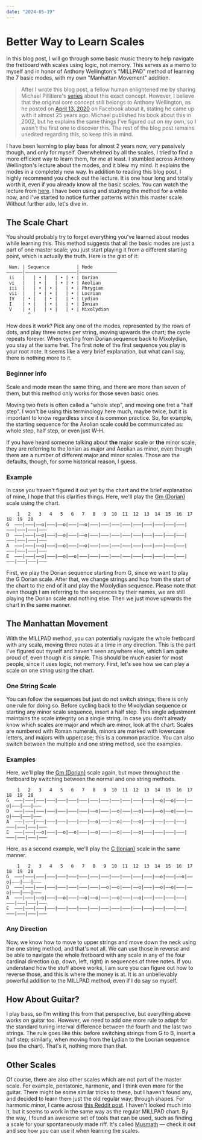 ```yaml
---
date: "2024-05-19"
---
```


# Better Way to Learn Scales

In this blog post, I will go through some basic music theory to help navigate the fretboard with scales using logic, not memory. This serves as a memo to myself and in honor of Anthony Wellington's "MILLPAD" method of learning the 7 basic modes, with my own "Manhattan Movement" addition.

> After I wrote this blog post, a fellow human enlightened me by sharing Michael Pillitiere's [series](https://youtube.com/playlist?list=PLB04Q_-DchOO2pfeUB7rT2imLd9jeOFzz&feature=shared) about this exact concept. However, I believe that the original core concept still belongs to Anthony Wellington, as he posted on [April 13, 2020](https://m.facebook.com/BASSOLOGY/posts/i-came-up-with-the-millpad-grid-almost-25-years-ago-then-i-started-showing-it-to/3348368578523953/) on Facebook about it, stating he came up with it almost 25 years ago. Michael published his book about this in 2002, but he explains the same things I've figured out on my own, so I wasn't the first one to discover this. The rest of the blog post remains unedited regarding this, so keep this in mind.

I have been learning to play bass for almost 2 years now, very passively though, and only for myself. Overwhelmed by all the scales, I tried to find a more efficient way to learn them, for me at least. I stumbled across Anthony Wellington's lecture about the modes, and it blew my mind. It explains the modes in a completely new way. In addition to reading this blog post, I highly recommend you check out the lecture. It is one hour long and totally worth it, even if you already know all the basic scales. You can watch the lecture from [here](https://www.youtube.com/watch?v=L74DpDgMTzw). I have been using and studying the method for a while now, and I've started to notice further patterns within this master scale. Without further ado, let's dive in.

## The Scale Chart

You should probably try to forget everything you've learned about modes while learning this. This method suggests that all the basic modes are just a part of one master scale; you just start playing it from a different starting point, which is actually the truth. Here is the gist of it:

```
 Num. | Sequence          | Mode
——————|———————————————————|——————————————
 ii   |   | • |   | • | • | Dorian
 vi   |   | • |   | • | • | Aeolian
 iii  |   | • | • |   | • | Phrygian
 vii  |   | • | • |   | • | Locrian
 IV   | • |   | • |   | • | Lydian
 I    | • |   | • |   | • | Ionian
 V    | • |   | • |   | • | Mixolydian
        ^
```

How does it work? Pick any one of the modes, represented by the rows of dots, and play three notes per string, moving upwards the chart; the cycle repeats forever. When cycling from Dorian sequence back to Mixolydian, you stay at the same fret. The first note of the first sequence you play is your root note. It seems like a very brief explanation, but what can I say, there is nothing more to it.

### Beginner Info

Scale and mode mean the same thing, and there are more than seven of them, but this method only works for those seven basic ones.

Moving two frets is often called a "whole step", and moving one fret a "half step". I won't be using this terminology here much, maybe twice, but it is important to know regardless since it is common practice. So, for example, the starting sequence for the Aeolian scale could be communicated as: whole step, half step, or even just W-H.

If you have heard someone talking about **the** major scale or **the** minor scale, they are referring to the Ionian as major and Aeolian as minor, even though there are a number of different major and minor scales. Those are the defaults, though, for some historical reason, I guess.

### Example

In case you haven't figured it out yet by the chart and the brief explanation of mine, I hope that this clarifies things. Here, we'll play the [Gm (Dorian)](https://guitarscale.org/bass/g-dorian.html) scale using the chart.

```
    1   2   3   4   5   6   7   8   9  10  11  12  13  14  15  16  17  18  19  20
G  ———|———|——o|———|——o|———|——o|———|———|———|———|———|———|———|———|———|———|———|———|———
D  ———|———|——o|———|——o|———|——o|———|———|———|———|———|———|———|———|———|———|———|———|———
A  ———|———|——o|———|——o|———|——o|———|———|———|———|———|———|———|———|———|———|———|———|———
E  ———|———|——o|———|——o|——o|———|———|———|———|———|———|———|———|———|———|———|———|———|———
```

First, we play the Dorian sequence starting from G, since we want to play the G Dorian scale. After that, we change strings and hop from the start of the chart to the end of it and play the Mixolydian sequence. Please note that even though I am referring to the sequences by their names, we are still playing the Dorian scale and nothing else. Then we just move upwards the chart in the same manner.

## The Manhattan Movement

With the MILLPAD method, you can potentially navigate the whole fretboard with any scale, moving three notes at a time in any direction. This is the part I've figured out myself and haven't seen anywhere else, which I am quite proud of, even though it is simple. This should be much easier for most people, since it uses logic, not memory. First, let's see how we can play a scale on one string using the chart.

### One String Scale

You can follow the sequences but just do not switch strings; there is only one rule for doing so. Before cycling back to the Mixolydian sequence or starting any minor scale sequence, insert a half step. This single adjustment maintains the scale integrity on a single string. In case you don't already know which scales are major and which are minor, look at the chart. Scales are numbered with Roman numerals, minors are marked with lowercase letters, and majors with uppercase; this is a common practice. You can also switch between the multiple and one string method, see the examples.

### Examples

Here, we'll play the [Gm (Dorian)](https://guitarscale.org/bass/g-dorian.html) scale again, but move throughout the fretboard by switching between the normal and one string methods.

```
    1   2   3   4   5   6   7   8   9  10  11  12  13  14  15  16  17  18  19  20
G  ———|———|———|———|———|———|———|———|———|———|———|———|———|——o|——o|———|——o|———|———|———
D  ———|———|———|———|———|———|———|——o|———|——o|———|——o|———|——o|——o|———|——o|———|———|———
A  ———|———|———|———|———|———|———|——o|———|——o|———|——o|———|———|———|———|———|———|———|———
E  ———|———|——o|———|——o|——o|———|——o|———|——o|———|——o|———|———|———|———|———|———|———|———
```

Here, as a second example, we'll play the [C (Ionian)](https://guitarscale.org/bass/c-ionian.html) scale in the same manner.

```
    1   2   3   4   5   6   7   8   9  10  11  12  13  14  15  16  17  18  19  20
G  ———|———|———|———|———|———|———|———|———|———|———|———|———|——o|———|——o|——o|———|———|———
D  ———|———|———|———|———|———|———|———|——o|——o|———|——o|———|——o|——o|———|——o|———|———|———
A  ———|———|——o|———|——o|———|——o|——o|———|——o|———|——o|———|———|———|———|———|———|———|———
E  ———|———|———|———|———|———|———|———|———|———|———|———|———|———|———|———|———|———|———|———
```

### Any Direction

Now, we know how to move to upper strings and move down the neck using the one string method, and that's not all. We can use those in reverse and be able to navigate the whole fretboard with any scale in any of the four cardinal direction (up, down, left, right) in sequences of three notes. If you understand how the stuff above works, I am sure you can figure out how to reverse those, and this is where the money is at. It is an unbelievably powerful addition to the MILLPAD method, even if I do say so myself.

## How About Guitar?

I play bass, so I'm writing this from that perspective, but everything above works on guitar too. However, we need to add one more rule to adapt for the standard tuning interval difference between the fourth and the last two strings. The rule goes like this: before switching strings from G to B, insert a half step; similarly, when moving from the Lydian to the Locrian sequence (see the chart). That's it, nothing more than that.

## Other Scales

Of course, there are also other scales which are not part of the master scale. For example, pentatonic, harmonic, and I think even more for the guitar. There might be some similar tricks to these, but I haven't found any, and decided to learn them just the old regular way; through shapes. For harmonic minor, I came across [this Reddit post](https://www.reddit.com/r/guitars/comments/uozs96/an_easy_way_to_learn_scale_modes_for_ionian_and/). I haven't looked much into it, but it seems to work in the same way as the regular MILLPAD chart. By the way, I found an awesome set of tools that can be used, such as finding a scale for your spontaneously made riff. It's called [Musmath](https://www.musmath.com/) — check it out and see how you can use it when learning the scales.

